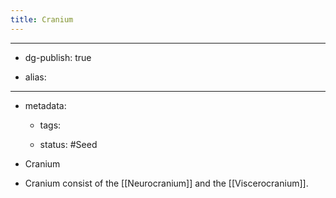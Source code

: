 ```yaml
---
title: Cranium
---
```


- --

- dg-publish: true

- alias:

- --

- metadata:
	 - tags: 

	 - status: #Seed 

- Cranium

- Cranium consist of the [[Neurocranium]] and the [[Viscerocranium]].
